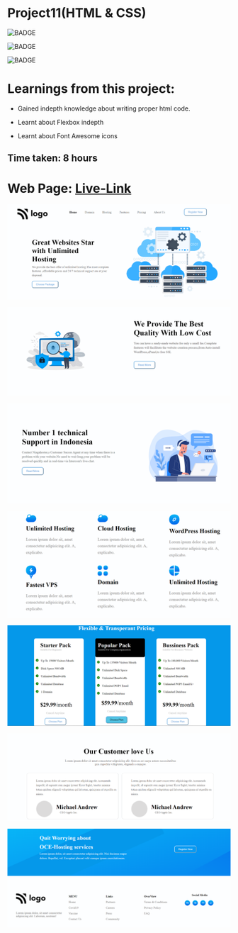 # Project11(HTML & CSS)

![BADGE](https://img.shields.io/badge/iNeuron-LCO-orange)

![BADGE](https://img.shields.io/badge/-WEB%20DEVELOPMENT-GREEN)

![BADGE](https://img.shields.io/badge/-SHRAVYA%20SARUGU-FF69B4)

# Learnings from this project:

- Gained indepth knowledge about writing proper html code.

- Learnt about Flexbox indepth

- Learnt about Font Awesome icons

## Time taken: 8 hours

# Web Page: [Live-Link](https://projects11-htmlcss.netlify.app/)

![Images](./images/1.png)

![Images](./images/2.png)

![Images](./images/3.png)

![Images](./images/4.png)

![Images](./images/5.png)

![Images](./images/6.png)

![Images](./images/7.png)

